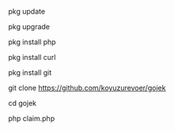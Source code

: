 pkg update

pkg upgrade

pkg install php

pkg install curl

pkg install git

git clone https://github.com/koyuzurevoer/gojek 

cd gojek

php claim.php
